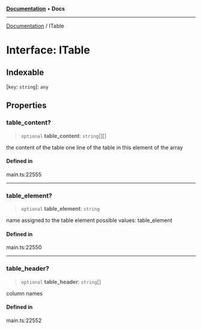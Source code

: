 [**Documentation**](../README.md) • **Docs**

***

[Documentation](../globals.md) / ITable

# Interface: ITable

## Indexable

 \[`key`: `string`\]: `any`

## Properties

### table\_content?

> `optional` **table\_content**: `string`[][]

the content of the table
one line of the table in this element of the array

#### Defined in

main.ts:22555

***

### table\_element?

> `optional` **table\_element**: `string`

name assigned to the table element
possible values:
table_element

#### Defined in

main.ts:22550

***

### table\_header?

> `optional` **table\_header**: `string`[]

column names

#### Defined in

main.ts:22552
